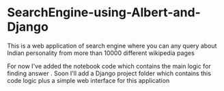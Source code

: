 # SearchEngine-using-Albert-and-Django
This is a web application of search engine where you can any query about Indian personality from more than 10000 different wikipedia pages 

For now I've added the notebook code which contains the main logic for finding answer . Soon I'll add a Django project folder which contains this code logic plus a simple web interface for this application
